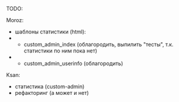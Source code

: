 TODO:

Moroz:
- шаблоны статистики (html):
- - custom_admin_index (облагородить, выпилить "тесты", т.к. статистики по ним пока нет)
- - custom_admin_userinfo (облагородить)

Ksan:
- статистика (custom-admin)
- рефакторинг (а может и нет)
